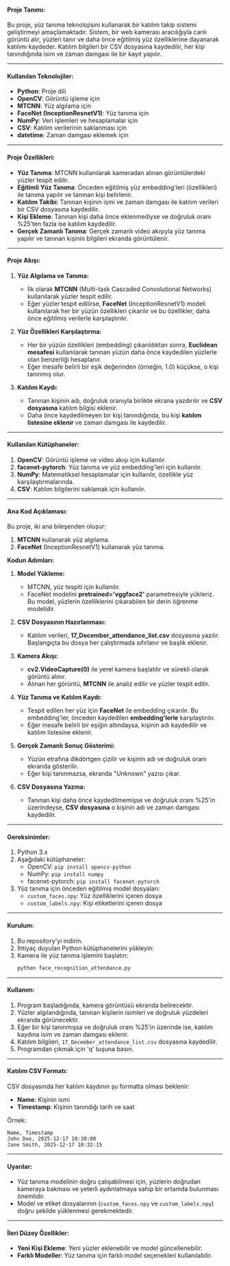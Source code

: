 #### Proje Tanımı:
Bu proje, yüz tanıma teknolojisini kullanarak bir katılım takip sistemi geliştirmeyi amaçlamaktadır. Sistem, bir web kamerası aracılığıyla canlı görüntü alır, yüzleri tanır ve daha önce eğitilmiş yüz özelliklerine dayanarak katılımı kaydeder. Katılım bilgileri bir CSV dosyasına kaydedilir, her kişi tanındığında isim ve zaman damgası ile bir kayıt yapılır.

---

#### Kullanılan Teknolojiler:
- **Python**: Proje dili
- **OpenCV**: Görüntü işleme için
- **MTCNN**: Yüz algılama için
- **FaceNet (InceptionResnetV1)**: Yüz tanıma için
- **NumPy**: Veri işlemleri ve hesaplamalar için
- **CSV**: Katılım verilerinin saklanması için
- **datetime**: Zaman damgası eklemek için

---

#### Proje Özellikleri:
- **Yüz Tanıma**: MTCNN kullanılarak kameradan alınan görüntülerdeki yüzler tespit edilir.
- **Eğitimli Yüz Tanıma**: Önceden eğitilmiş yüz embedding'leri (özellikleri) ile tanıma yapılır ve tanınan kişi belirlenir.
- **Katılım Takibi**: Tanınan kişinin ismi ve zaman damgası ile katılım verileri bir CSV dosyasına kaydedilir.
- **Kişi Ekleme**: Tanınan kişi daha önce eklenmediyse ve doğruluk oranı %25'ten fazla ise katılım kaydedilir.
- **Gerçek Zamanlı Tanıma**: Gerçek zamanlı video akışıyla yüz tanıma yapılır ve tanınan kişinin bilgileri ekranda görüntülenir.

---

#### Proje Akışı:
1. **Yüz Algılama ve Tanıma:**
   - İlk olarak **MTCNN** (Multi-task Cascaded Convolutional Networks) kullanılarak yüzler tespit edilir.
   - Eğer yüzler tespit edilirse, **FaceNet** (InceptionResnetV1) modeli kullanılarak her bir yüzün özellikleri çıkarılır ve bu özellikler, daha önce eğitilmiş verilerle karşılaştırılır.
   
2. **Yüz Özellikleri Karşılaştırma:**
   - Her bir yüzün özellikleri (embedding) çıkarıldıktan sonra, **Euclidean mesafesi** kullanılarak tanınan yüzün daha önce kaydedilen yüzlerle olan benzerliği hesaplanır.
   - Eğer mesafe belirli bir eşik değerinden (örneğin, 1.0) küçükse, o kişi tanınmış olur.

3. **Katılım Kaydı:**
   - Tanınan kişinin adı, doğruluk oranıyla birlikte ekrana yazdırılır ve **CSV dosyasına** katılım bilgisi eklenir.
   - Daha önce kaydedilmeyen bir kişi tanındığında, bu kişi **katılım listesine eklenir** ve zaman damgası ile kaydedilir.

---

#### Kullanılan Kütüphaneler:
1. **OpenCV**: Görüntü işleme ve video akışı için kullanılır.
2. **facenet-pytorch**: Yüz tanıma ve yüz embedding'leri için kullanılır.
3. **NumPy**: Matematiksel hesaplamalar için kullanılır, özellikle yüz karşılaştırmalarında.
4. **CSV**: Katılım bilgilerini saklamak için kullanılır.

---

#### Ana Kod Açıklaması:
Bu proje, iki ana bileşenden oluşur: 
1. **MTCNN** kullanarak yüz algılama.
2. **FaceNet** (InceptionResnetV1) kullanarak yüz tanıma.

**Kodun Adımları:**

1. **Model Yükleme:**
   - MTCNN, yüz tespiti için kullanılır.
   - FaceNet modelini **pretrained='vggface2'** parametresiyle yükleriz. Bu model, yüzlerin özelliklerini çıkarabilen bir derin öğrenme modelidir.

2. **CSV Dosyasının Hazırlanması:**
   - Katılım verileri, **17_December_attendance_list.csv** dosyasına yazılır. Başlangıçta bu dosya her çalıştırmada sıfırlanır ve başlık eklenir.
   
3. **Kamera Akışı:**
   - **cv2.VideoCapture(0)** ile yerel kamera başlatılır ve sürekli olarak görüntü alınır.
   - Alınan her görüntü, **MTCNN** ile analiz edilir ve yüzler tespit edilir.
   
4. **Yüz Tanıma ve Katılım Kaydı:**
   - Tespit edilen her yüz için **FaceNet** ile embedding çıkarılır. Bu embedding'ler, önceden kaydedilen **embedding'lerle** karşılaştırılır.
   - Eğer mesafe belirli bir eşiğin altındaysa, kişinin adı kaydedilir ve katılım listesine eklenir.
   
5. **Gerçek Zamanlı Sonuç Gösterimi:**
   - Yüzün etrafına dikdörtgen çizilir ve kişinin adı ve doğruluk oranı ekranda gösterilir.
   - Eğer kişi tanınmazsa, ekranda "Unknown" yazısı çıkar.

6. **CSV Dosyasına Yazma:**
   - Tanınan kişi daha önce kaydedilmemişse ve doğruluk oranı %25'in üzerindeyse, **CSV dosyasına** o kişinin adı ve zaman damgası kaydedilir.

---

#### Gereksinimler:
1. Python 3.x
2. Aşağıdaki kütüphaneler:
    - OpenCV: `pip install opencv-python`
    - NumPy: `pip install numpy`
    - facenet-pytorch: `pip install facenet-pytorch`
3. Yüz tanıma için önceden eğitilmiş model dosyaları:
    - `custom_faces.npy`: Yüz özelliklerini içeren dosya
    - `custom_labels.npy`: Kişi etiketlerini içeren dosya

---

#### Kurulum:
1. Bu repository'yi indirin.
2. İhtiyaç duyulan Python kütüphanelerini yükleyin:
3. Kamera ile yüz tanıma işlemini başlatın:
    ```bash
    python face_recognition_attendance.py
    ```

---

#### Kullanım:
1. Program başladığında, kamera görüntüsü ekranda belirecektir.
2. Yüzler algılandığında, tanınan kişilerin isimleri ve doğruluk yüzdeleri ekranda görünecektir.
3. Eğer bir kişi tanınmışsa ve doğruluk oranı %25'in üzerinde ise, katılım kaydına isim ve zaman damgası eklenir.
4. Katılım bilgileri, `17_December_attendance_list.csv` dosyasına kaydedilir.
5. Programdan çıkmak için 'q' tuşuna basın.

---

#### Katılım CSV Formatı:
CSV dosyasında her katılım kaydının şu formatta olması beklenir:
- **Name**: Kişinin ismi
- **Timestamp**: Kişinin tanındığı tarih ve saat

Örnek:
```csv
Name, Timestamp
John Doe, 2025-12-17 10:30:00
Jane Smith, 2025-12-17 10:32:15
```

---

#### Uyarılar:
- Yüz tanıma modelinin doğru çalışabilmesi için, yüzlerin doğrudan kameraya bakması ve yeterli aydınlatmaya sahip bir ortamda bulunması önemlidir.
- Model ve etiket dosyalarının (`custom_faces.npy` ve `custom_labels.npy`) doğru şekilde yüklenmesi gerekmektedir.

---

#### İleri Düzey Özellikler:
- **Yeni Kişi Ekleme**: Yeni yüzler eklenebilir ve model güncellenebilir.
- **Farklı Modeller**: Yüz tanıma için farklı model seçenekleri kullanılabilir.
